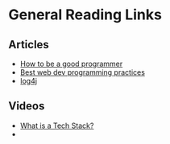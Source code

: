 # General Reading Links

## Articles
- [How to be a good programmer](https://newrelic.com/blog/nerd-life/8-ways-become-a-better-coder)
- [Best web dev programming practices](https://dev.to/ashok83/9-web-development-best-practices-for-2021-31o1)
- [log4j](https://crawshaw.io/blog/log4j)
## Videos
- [What is a Tech Stack?](https://www.youtube.com/watch?v=Sxxw3qtb3_g)
- 